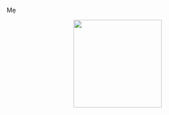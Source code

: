 Mẹ 
<div id="header" align="center">
  <img src="https://res.cloudinary.com/thientam2829/image/upload/v1705457116/jjmzuqvqs6mxeop3amij.gif" width="200"/>
</div>
